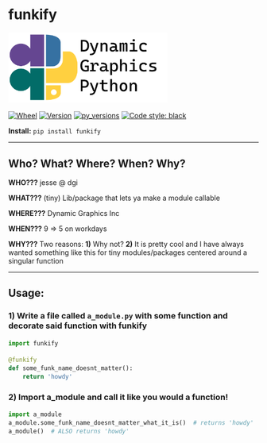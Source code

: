 # funkify

<img src="https://github.com/dynamic-graphics-inc/dgpy-libs/blob/master/_data/dgpy_banner.svg?raw=true" alt="drawing" width="320"/>

[![Wheel](https://img.shields.io/pypi/wheel/funkify.svg)](https://img.shields.io/pypi/wheel/funkify.svg)
[![Version](https://img.shields.io/pypi/v/funkify.svg)](https://img.shields.io/pypi/v/funkify.svg)
[![py_versions](https://img.shields.io/pypi/pyversions/funkify.svg)](https://img.shields.io/pypi/pyversions/funkify.svg)
[![Code style: black](https://img.shields.io/badge/code%20style-black-000000.svg)](https://github.com/psf/black)

**Install:** `pip install funkify`

___

## Who? What? Where? When? Why?

**WHO???** jesse @ dgi

**WHAT???** (tiny) Lib/package that lets ya make a module callable

**WHERE???** Dynamic Graphics Inc

**WHEN???** 9 => 5 on workdays

**WHY???** Two reasons: **1)** Why not? **2)** It is pretty cool and I have always wanted something like this for tiny modules/packages centered around a singular function

___

## Usage:

### 1) Write a file called `a_module.py` with some function and decorate said function with funkify

```python
import funkify

@funkify
def some_funk_name_doesnt_matter():
	return 'howdy'

```

### 2) Import a_module and call it like you would a function!

```python
import a_module
a_module.some_funk_name_doesnt_matter_what_it_is()  # returns 'howdy'
a_module()  # ALSO returns 'howdy'
```
